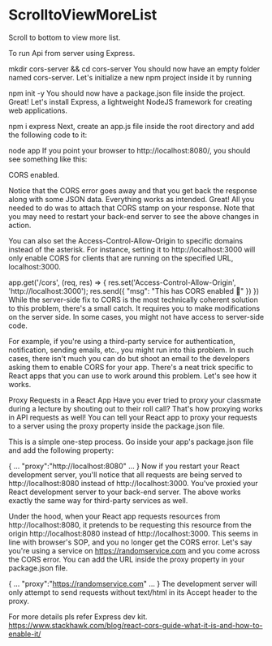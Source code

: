 # ScrolltoViewMoreList
Scroll to bottom to view more list.

To run Api from server using Express.


mkdir cors-server && cd cors-server 
You should now have an empty folder named cors-server. Let's initialize a new npm project inside it by running 

npm init -y 
You should now have a package.json file inside the project. Great! Let's install Express, a lightweight NodeJS framework for creating web applications. 

npm i express 
Next, create an app.js file inside the root directory and add the following code to it:


node app
If you point your browser to http://localhost:8080/, you should see something like this:


CORS enabled.

Notice that the CORS error goes away and that you get back the response along with some JSON data. Everything works as intended. Great! All you needed to do was to attach that CORS stamp on your response. Note that you may need to restart your back-end server to see the above changes in action. 

You can also set the Access-Control-Allow-Origin to specific domains instead of the asterisk. For instance, setting it to http://localhost:3000 will only enable CORS for clients that are running on the specified URL, localhost:3000.

app.get('/cors', (req, res) => {
res.set('Access-Control-Allow-Origin', 'http://localhost:3000');
res.send({ "msg": "This has CORS enabled 🎈" })
})
While the server-side fix to CORS is the most technically coherent solution to this problem, there's a small catch. It requires you to make modifications on the server side. In some cases, you might not have access to server-side code.

For example, if you're using a third-party service for authentication, notification, sending emails, etc., you might run into this problem. In such cases, there isn't much you can do but shoot an email to the developers asking them to enable CORS for your app. There's a neat trick specific to React apps that you can use to work around this problem. Let's see how it works.

Proxy Requests in a React App
Have you ever tried to proxy your classmate during a lecture by shouting out to their roll call? That's how proxying works in API requests as well! You can tell your React app to proxy your requests to a server using the proxy property inside the package.json file. 

This is a simple one-step process. Go inside your app's package.json file and add the following property:

{
...
"proxy":"http://localhost:8080"
...
}
Now if you restart your React development server, you'll notice that all requests are being served to http://localhost:8080 instead of http://localhost:3000. You've proxied your React development server to your back-end server. The above works exactly the same way for third-party services as well. 

Under the hood, when your React app requests resources from http://localhost:8080, it pretends to be requesting this resource from the origin http://localhost:8080 instead of http://localhost:3000. This seems in line with browser's SOP, and you no longer get the CORS error.
Let's say you're using a service on https://randomservice.com and you come across the CORS error. You can add the URL inside the proxy property in your package.json file.

{
...
"proxy":"https://randomservice.com"
...
}
The development server will only attempt to send requests without text/html in its Accept header to the proxy.

For more details pls refer Express dev kit.
https://www.stackhawk.com/blog/react-cors-guide-what-it-is-and-how-to-enable-it/
